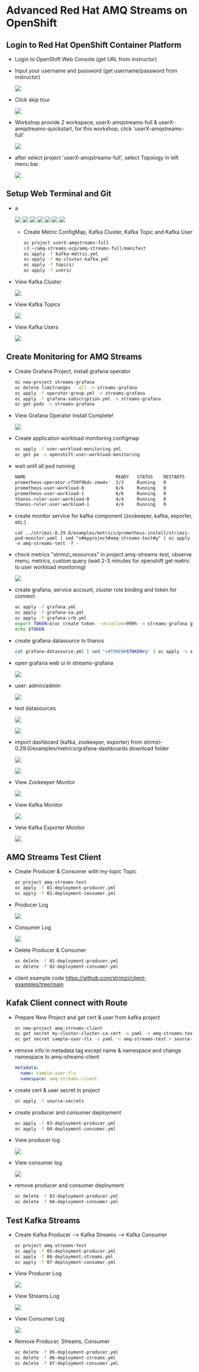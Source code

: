 # Advanced Red Hat AMQ Streams on OpenShift


## Login to Red Hat OpenShift Container Platform

- Login to OpenShift Web Console (get URL from instructor)
- Input your username and password (get username/password from instructor)
  
  ![](images/q1.png)

- Click skip tour
    
  ![](images/q2.png)

- Workshop provide 2 workspace, userX-amqstreams-full & userX-amqstreams-quickstart, for this workshop, click 'userX-amqstreams-full'
  
  ![](images/q3.png)

- after select project 'userX-amqstreams-full', select Topology in left menu bar. 

  ![](images/f1.png)

## Setup Web Terminal and Git 

- a
  
  ![](images/f2.png)
  ![](images/f3.png)
  ![](images/f4.png)
  ![](images/f5.png)
  ![](images/f6.png)
  ![](images/f7.png)
  ![](images/f8.png)

  - Create Metric ConfigMap, Kafka Cluster, Kafka Topic and Kafka User

    ```bash
    oc project userX-amqstreams-full
    cd ~/amq-streams-ocp/amq-streams-full/manifest
    oc apply -f kafka-metric.yml
    oc apply -f my-clsuter-kafka.yml 
    oc apply -f topics/
    oc apply -f users/
    ```

- View Kafka Cluster

  ![](images/kafka-1.png)

- View Kafka Topics
  
  ![](images/kafka-2.png)

- View Kafka Users
  
  ![](images/kafka-3.png)

## Create Monitoring for AMQ Streams

- Create Grafana Project, install grafana operator

    ```bash
    oc new-project streams-grafana
    oc delete limitranges --all -n streams-grafana
    oc apply -f operator-group.yml -n streams-grafana
    oc apply -f grafana-subscription.yml -n streams-grafana
    oc get pods -n streams-grafana
    ```

- View Grafana Operator Install Complete!
  
  ![](images/kafka-4.png)

- Create application workload monitoring configmap

    ```bash
    oc apply -f user-workload-monitoring.yml
    oc get po -n openshift-user-workload-monitoring
    ```

- wait until all pod running

    ```bash
    NAME                                  READY   STATUS    RESTARTS   AGE
    prometheus-operator-cf59f9bdc-zmw4v   2/2     Running   0          3h16m
    prometheus-user-workload-0            6/6     Running   0          3h16m
    prometheus-user-workload-1            6/6     Running   0          3h16m
    thanos-ruler-user-workload-0          4/4     Running   0          3h16m
    thanos-ruler-user-workload-1          4/4     Running   0          3h16m
    ```

- create monitor service for kafka component (zookeeper, kafka, exporter, etc.)

    ```bahs
    cat ../strimzi-0.29.0/examples/metrics/prometheus-install/strimzi-pod-monitor.yaml | sed "s#myproject#amq-streams-test#g" | oc apply -n amq-streams-test -f -
    ```

- check metrics "strimzi_resources" in project amq-streams-test, observe menu, metrics, custom query (wait 2-3 minutes for openshift get metric to user workload monitoring)

    ![](images/kafka-5.png)

- create grafana, service account, cluster role binding and token for connect 
  
    ```bash
    oc apply -f grafana.yml
    oc apply -f grafana-sa.yml
    oc apply -f grafana-crb.yml
    export TOKEN=$(oc create token --duration=999h -n streams-grafana grafana-serviceaccount)
    echo $TOKEN
    ```

- create grafana datasource to thanos
  
    ```bash
    cat grafana-datasource.yml | sed "s#TOKEN#$TOKEN#g" | oc apply -n streams-grafana -f -
    ```

- open grafana web ui in streams-grafana
  
  ![](images/kafka-6.png)

- user: admin/admin

  ![](images/kafka-7.png)

- test datasources

  ![](images/kafka-8.png)

  ![](images/kafka-9.png)

- import dashboard (kafka, zookeeper, exporter) from strimzi-0.29.0/examples/metrics/grafana-dashboards download folder
  
  ![](images/kafka-10.png)

  ![](images/kafka-11.png)

- View Zookeeper Monitor
  
  ![](images/kafka-12.png)

- View Kafka Monitor
  
  ![](images/kafka-13.png)

- Veiw Kafka Exporter Monitor
    
  ![](images/kafka-14.png)

## AMQ Streams Test Client

- Create Producer & Consumer with my-topic Topic

    ```bash
    oc project amq-streams-test
    oc apply -f 01-deployment-producer.yml
    oc apply -f 02-deployment-consumer.yml
    ```

- Producer Log
  
  ![](images/kafka-15.png)

- Consumer Log    
  
  ![](images/kafka-16.png)

- Delete Producer & Consumer

    ```bash
    oc delete -f 01-deployment-producer.yml
    oc delete -f 02-deployment-consumer.yml
    ```

- client example code
https://github.com/strimzi/client-examples/tree/main

## Kafak Client connect with Route
  
- Prepare New Project and get cert & user from kafka project
   
    ```bash
    oc new-project amq-streams-client
    oc get secret my-cluster-cluster-ca-cert -o yaml -n amq-streams-test > source-secrets/my-cluster-cluster-ca-cert.yaml
    oc get secret sample-user-tls -o yaml -n amq-streams-test > source-secrets/sample-user-tls.yaml
    ```

- remove info in metadata tag except name & namespace and change namespace to amq-streams-client

    ```yaml
    metadata:
      name: sample-user-tls     
      namespace: amq-streams-client
    ```

- create cert & user secret in project

    ```bash
    oc apply -f source-secrets
    ```

- create producer and consumer deployment

    ```bash
    oc apply -f 03-deployment-producer.yml
    oc apply -f 04-deployment-consumer.yml
    ```

- View producer log
  
  ![](images/kafka-17.png)

- View consumer log

  ![](images/kafka-18.png)

- remove producer and consumer deployment

    ```bash
    oc delete -f 03-deployment-producer.yml
    oc delete -f 04-deployment-consumer.yml
    ```

## Test Kafka Streams

- Create Kafka Producer --> Kafka Streams --> Kafka Consumer
  
    ```bash
    oc project amq-streams-test
    oc apply -f 05-deployment-producer.yml
    oc apply -f 06-deployment-streams.yml
    oc apply -f 07-deployment-consumer.yml
    ```

- View Producer Log
  
  ![](images/kafka-19.png)

- View Streams Log
  
  ![](images/kafka-20.png)

- View Consumer Log

  ![](images/kafka-21.png)

- Remove Producer, Streams, Consumer
  
    ```bash
    oc delete -f 05-deployment-producer.yml
    oc delete -f 06-deployment-streams.yml
    oc delete -f 07-deployment-consumer.yml
    ```